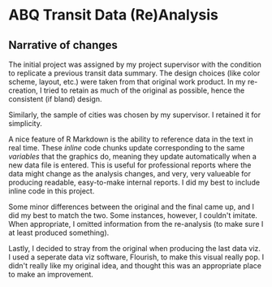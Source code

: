# ABQ Transit Data (Re)Analysis
## Narrative of changes

The initial project was assigned by my project supervisor with the condition to replicate a previous transit data summary. The design choices (like color scheme, layout, etc.) were taken from that original work product. In my re-creation, I tried to retain as much of the original as possible, hence the consistent (if bland) design.

Similarly, the sample of cities was chosen by my supervisor. I retained it for simplicity.

A nice feature of R Markdown is the ability to reference data in the text in real time. These _inline_ code chunks update corresponding to the same _variables_ that the graphics do, meaning they update automatically when a new data file is entered. This is useful for professional reports where the data might change as the analysis changes, and very, very valueable for producing readable, easy-to-make internal reports. I did my best to include inline code in this project.

Some minor differences between the original and the final came up, and I did my best to match the two. Some instances, however, I couldn't imitate. When appropriate, I omitted information from the re-analysis (to make sure I at least produced something).

Lastly, I decided to stray from the original when producing the last data viz. I used a seperate data viz software, Flourish, to make this visual really pop. I didn't really like my original idea, and thought this was an appropriate place to make an improvement.

